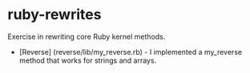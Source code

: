 ruby-rewrites
=============

Exercise in rewriting core Ruby kernel methods.

* [Reverse] (reverse/lib/my_reverse.rb) - I implemented a my_reverse method that works for strings and arrays.
